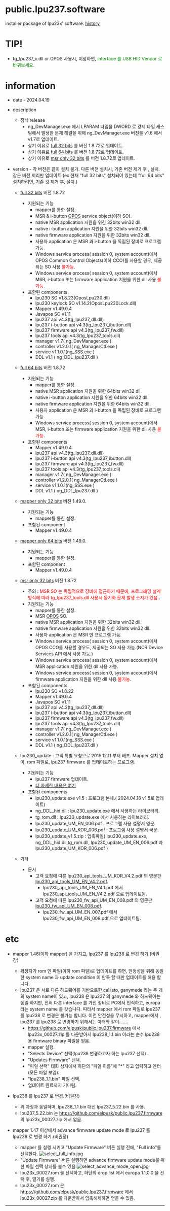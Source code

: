 # public.lpu237.software
installer package of lpu23x' software.
[history](./doc/history_lpu23x.md)

# TIP!
* tg_lpu237_x.dll or OPOS 사용시, 이상하면, <span style="color:green">interface 를 USB HID Vendor 로 바꿔보세요.</span>

# information
* date - 2024.04.19
* description
  * 정식 release
    - ng_DevManager.exe 에서 LPARAM 타입을 DWORD 로 강제 타입 캐스팅해서 발생한 문제 해결을 위해 ng_DevManager.exe 버전을 v1.6 에서 v1.7로 업데이트.
    - 상기 이유로 [full 32 bits](./full/x86/lpu230_1_8_72.msi) 를  버전 1.8.72로 업데이트.
    - 상기 이유로 [full 64 bits](./full/x64/lpu230_x64_1_8_72.msi) 를  버전 1.8.72로 업데이트.
    - 상기 이유로 [msr only 32 bits](./msr_only/x86/lpu230_msr_only_1_8_72.msi) 를  버전 1.8.72로 업데이트.

* version - 각 버전은 같이 설치 불가. 다른 버전 설치시, 기존 버전 제거 후 , 설치. 같은 버전 끼리만 업데이트.(ex 현재 "full 32 bits" 설치되어 있는데 "full 64 bits" 설치하려면, 기존 것 제거 후, 설치.)
  * [full 32 bits](./full/x86/lpu230_1_8_72.msi) 버전 1.8.72
    - 지원되는 기능
      - mapper를 통한 설정.
      - MSR & i-button [OPOS](http://monroecs.com/index.htm) service object(이하 SO).
      - native MSR application 지원을 위한 32bits win32 dll.
      - native i-button application 지원을 위한 32bits win32 dll.
      - native firmware application 지원을 위한 32bits win32 dll.
      - 사용자 application 은 MSR 과 i-button 을 독립된 장비로 프로그램 가능.
      - Windows service process( session 0, system account)에서 OPOS Common Control Objects(이하 CCO)를 사용할 경우, 제공되는 SO 사용 <span style="color:red">불가능</span>.
      - Windows service process( session 0, system account)에서 MSR, i-button 또는 firmware application 지원을 위한 dll 사용 <span style="color:red">불가능</span>.
    - 포함된 components
      - lpu230 SO v1.8.23(OposLpu230.dll)
      - lpu230 keylock SO v1.14.2(OposLpu230Lock.dll)
      - Mapper v1.49.0.4
      - Javapos SO v1.11
      - lpu237 api v4.3(tg_lpu237_dll.dll)
      - lpu237 i-button api v4.3(tg_lpu237_ibutton.dll)
      - lpu237 firmware api v4.3(tg_lpu237_fw.dll)
      - lpu237 tools api v4.3(tg_lpu237_tools.dll)
      - manager v1.7( ng_DevManager.exe )
      - controller v1.2.0.1( ng_ManagerCtl.exe )
      - service v1.1.0.1(ng_SSS.exe )
      - DDL v1.1 ( ng_DDL_lpu237.dll )
  * [full 64 bits](./full/x64/lpu230_x64_1_8_72.msi) 버전 1.8.72
    - 지원되는 기능
      - mapper를 통한 설정.
      - native MSR application 지원을 위한 64bits win32 dll.
      - native i-button application 지원을 위한 64bits win32 dll.
      - native firmware application 지원을 위한 64bits win32 dll.
      - 사용자 application 은 MSR 과 i-button 을 독립된 장비로 프로그램 가능.
      - Windows service process( session 0, system account)에서 MSR, i-button 또는 firmware application 지원을 위한 dll 사용 <span style="color:red">불가능</span>.
    - 포함된 components
      - Mapper v1.49.0.4
      - lpu237 api v4.3(tg_lpu237_dll.dll)
      - lpu237 i-button api v4.3(tg_lpu237_ibutton.dll)
      - lpu237 firmware api v4.3(tg_lpu237_fw.dll)
      - lpu237 tools api v4.3(tg_lpu237_tools.dll)
      - manager v1.7( ng_DevManager.exe )
      - controller v1.2.0.1( ng_ManagerCtl.exe )
      - service v1.1.0.1(ng_SSS.exe )
      - DDL v1.1 ( ng_DDL_lpu237.dll )
  * [mapper only 32 bits](./mapper_only/x86/lpu237_mapper_only_1_49_0.msi) 버전 1.49.0.
    - 지원되는 기능
      - mapper를 통한 설정.
    - 포함된 component
      - Mapper v1.49.0.4
  * [mapper only 64 bits](./mapper_only/x64/lpu237_mapper_only_x64_1_49_0.msi) 버전 1.49.0.
    - 지원되는 기능
      - mapper를 통한 설정.
    - 포함된 component
      - Mapper v1.49.0.4
  * [msr only 32 bits](./msr_only/x86/lpu230_msr_only_1_8_72.msi) 버전 1.8.72
    - 주의 : <span style="color:red">MSR SO 는 독립적으로 장비에 접근하기 때문에, 프로그래밍 설계방식에 따라 tg_lpu237_tools.dll 사용시 동기화 문제 발생 소지가 있음.</span>.
    - 지원되는 기능
      - mapper를 통한 설정.
      - MSR [OPOS](http://monroecs.com/index.htm) SO.
      - native MSR application 지원을 위한 32bits win32 dll.
      - native firmware application 지원을 위한 32bits win32 dll.
      - 사용자 application 은 MSR 만 프로그램 가능.
      - Windows service process( session 0, system account)에서 OPOS CCO를 사용할 경우도, 제공되는 SO 사용 가능.(NCR Device Services API 에서 사용 가능.)
      - Windows service process( session 0, system account)에서 MSR application 지원을 위한 dll 사용 가능.
      - Windows service process( session 0, system account)에서 firmware application 지원을 위한 dll 사용 <span style="color:red">불가능</span>.
    - 포함된 components
      - lpu230 SO v1.8.22
      - Mapper v1.49.0.4
      - Javapos SO v1.11
      - lpu237 api v4.3(tg_lpu237_dll.dll)
      - lpu237 i-button api v4.3(tg_lpu237_ibutton.dll)
      - lpu237 firmware api v4.3(tg_lpu237_fw.dll)
      - lpu237 tools api v4.3(tg_lpu237_tools.dll)
      - manager v1.7( ng_DevManager.exe )
      - controller v1.2.0.1( ng_ManagerCtl.exe )
      - service v1.1.0.1(ng_SSS.exe )
      - DDL v1.1 ( ng_DDL_lpu237.dll )
  * lpu230_update : 고객 특별 요청으로 2019.12.11 부터 배포. Mapper 설치 없이, rom 파일로, lpu237 firmware 를 업데이트하는 프로그램.
    - 지원되는 기능
      - lpu237 firmware 업데이트.
      - [더 자세한 내용은 여기](https://github.com/elpusk/public.lpu237.firmware)
    - 포함된 components
	    - lpu230_update.exe v1.5 : 프로그램 본체.( 2024.04.18 v1.5로 업데이트)
	    - ng_DDL_hid.dll :  lpu230_update.exe 에서 사용하는 라이브러리.
	    - tg_rom.dll  :  lpu230_update.exe 에서 사용하는 라이브러리.
	    - lpu230_update_UM_EN_006.pdf : 프로그램 사용 설명서 영문.
	    - lpu230_update_UM_KOR_006.pdf : 프로그램 사용 설명서 국문.
      - lpu230_update_v1.5.zip : 압축파일( lpu230_update.exe, ng_DDL_hid.dll,tg_rom.dll, lpu230_update_UM_EN_006.pdf 과 lpu230_update_UM_KOR_006.pdf )

  * 기타
    - 문서
      - 고객 요청에 따른 lpu230_api_tools_UM_KOR_V4.2.pdf 의 영문판 [lpu230_api_tools_UM_EN_V4.2.pdf](./doc/lpu230_api_tools_UM_KOR_V4.2.pdf).
        - lpu230_api_tools_UM_EN_V4.1.pdf 에서 lpu230_api_tools_UM_EN_V4.2.pdf 으로 업데이트됨.
      - 고객 요청에 따른 lpu230_fw_api_UM_EN_008.pdf 의 영문판 [lpu230_fw_api_UM_EN_008.pdf](./doc/lpu230_fw_api_UM_EN_008.pdf).
        - lpu230_fw_api_UM_EN_007.pdf 에서 lpu230_fw_api_UM_EN_008.pdf 으로 업데이트됨.

# etc
* mapper 1.46(이하 mapper) 을 가지고, lpu237 를 lpu238 로 변경 하기.(비권장)
  - 확장자가 rom 인 파일(이하 rom 파일)로 업데이트를 하면, 안정성을 위해 동일한 system name 과 update condition 이 만족 할 때만 업데이트를 허용 합니다.
  - lpu237 은 서로 다른 하드웨어를 기반으로한 callisto, ganymede 라는 두 개의 system name이 있고, lpu238 은 lpu237 의  ganymede 와 하드웨어는 동일 하지만, 전혀 다른 interface 를 가진 장비로 PC에서 인식하고, europa 라는 system name 를 갖습니다. 따라서 mapper 에서 rom 파일로  lpu237 를 lpu238 로 변경은 불가능 합니다. 이런 안전성을 무시하고, mapper에서 , lpu237 를 lpu238 로 변경하기 위해서는 아래와 같이.......
    - https://github.com/elpusk/public.lpu237.firmware 에서 lpu23x_00027.zip 를 다운받아서 
lpu238_1.1.bin 이라는 순수 lpu238 용 firmware binary 파일을 얻음.
    - mapper 실행.
    - "Selects Device" 선택(lpu238 변경하고자 하는 lpu237 선택) .
    - "Updates Firmware" 선택.
    - "파일 선택" 대화 상자에서 하단의 "파일 이름"에 "*" 라고 입력하고 엔터(모든 파일 보임).
    - "lpu238_1.1.bin" 파일 선택.
    - 업데이트 완료까지 기다림.

*  lpu238 를  lpu237 로 변경.(비권장)
   - 위 과정과 동일하며, lpu238_1.1.bin 대신 lpu237_5.22.bin 를 사용.
   - lpu237_5.22.bin 는  https://github.com/elpusk/public.lpu237.firmware 의 lpu23x_00027.zip 에서 얻음.

* mapper 1.47 이상에서 advance firmware update mode 로  lpu237 를 lpu238 로 변경 하기.(비권장)
   - mapper 를 실행 시키고 "Update Firmware" 버튼 실행 전에, "Full info"를 선택한다. ![select_full_info.jpg](./img/select_full_info.jpg)
   - "Update Firmware" 버튼 실행하면 advance firmware update mode를 위한 파일 선택 상자를 볼수 있음.![select_advance_mode_open.jpg](./img/select_advance_mode_open.jpg)
   - lpu23x_00027.rom 을 선택하고, 하단의 drop list 에서 europa 1.1.0.0 을 선택 후, 열기를 실행.
   - lpu23x_00027.rom 은 https://github.com/elpusk/public.lpu237.firmware 에서 lpu23x_00027.zip 를 다운받아서 압축해제하면 얻을 수 있음.



-----------

    